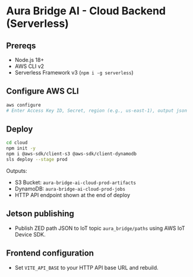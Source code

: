 # Aura Bridge AI - Cloud Backend (Serverless)

## Prereqs
- Node.js 18+
- AWS CLI v2
- Serverless Framework v3 (`npm i -g serverless`)

## Configure AWS CLI
```bash
aws configure
# Enter Access Key ID, Secret, region (e.g., us-east-1), output json
```

## Deploy
```bash
cd cloud
npm init -y
npm i @aws-sdk/client-s3 @aws-sdk/client-dynamodb
sls deploy --stage prod
```

Outputs:
- S3 Bucket: `aura-bridge-ai-cloud-prod-artifacts`
- DynamoDB: `aura-bridge-ai-cloud-prod-jobs`
- HTTP API endpoint shown at the end of deploy

## Jetson publishing
- Publish ZED path JSON to IoT topic `aura_bridge/paths` using AWS IoT Device SDK.

## Frontend configuration
- Set `VITE_API_BASE` to your HTTP API base URL and rebuild.

